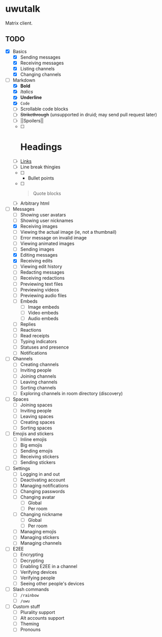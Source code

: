 # uwutalk
Matrix client.

## TODO
 - [x] Basics
     - [x] Sending messages
     - [x] Receiving messages
     - [x] Listing channels
     - [x] Changing channels
 - [ ] Markdown
     - [x] **Bold**
     - [x] *Italics*
     - [x] __Underline__
     - [x] `Code`
     - [ ] Scrollable code blocks
     - [ ] ~~Strikethrough~~ (unsupported in druid; may send pull request later)
     - [ ] ||Spoilers||
     - [ ] # Headings
     - [ ] [Links](https://lauwa.xyz)
     - [ ] Line break thingies
     - [ ]  - Bullet points
     - [ ] > Quote blocks
     - [ ] Arbitrary html
 - [ ] Messages
     - [ ] Showing user avatars
     - [ ] Showing user nicknames
     - [x] Receiving images
     - [ ] Viewing the actual image (ie, not a thumbnail)
     - [ ] Error message on invalid image
     - [ ] Viewing animated images
     - [ ] Sending images
     - [x] Editing messages
     - [x] Receiving edits
     - [ ] Viewing edit history
     - [ ] Redacting messages
     - [ ] Receiving redactions
     - [ ] Previewing text files
     - [ ] Previewing videos
     - [ ] Previewing audio files
     - [ ] Embeds
         - [ ] Image embeds
         - [ ] Video embeds
         - [ ] Audio embeds
     - [ ] Replies
     - [ ] Reactions
     - [ ] Read receipts
     - [ ] Typing indicators
     - [ ] Statuses and presence
     - [ ] Notifications
 - [ ] Channels
     - [ ] Creating channels
     - [ ] Inviting people
     - [ ] Joining channels
     - [ ] Leaving channels
     - [ ] Sorting channels
     - [ ] Exploring channels in room directory (discovery)
 - [ ] Spaces
     - [ ] Joining spaces
     - [ ] Inviting people
     - [ ] Leaving spaces
     - [ ] Creating spaces
     - [ ] Sorting spaces
 - [ ] Emojis and stickers
     - [ ] Inline emojis
     - [ ] Big emojis
     - [ ] Sending emojis
     - [ ] Receiving stickers
     - [ ] Sending stickers
 - [ ] Settings
     - [ ] Logging in and out
     - [ ] Deactivating account
     - [ ] Managing notifications
     - [ ] Changing passwords
     - [ ] Changing avatar
         - [ ] Global
         - [ ] Per room
     - [ ] Changing nickname
         - [ ] Global
         - [ ] Per room
     - [ ] Managing emojis
     - [ ] Managing stickers
     - [ ] Managing channels
 - [ ] E2EE
     - [ ] Encrypting
     - [ ] Decrypting
     - [ ] Enabling E2EE in a channel
     - [ ] Verifying devices
     - [ ] Verifying people
     - [ ] Seeing other people's devices
 - [ ] Slash commands
     - [ ] `/rainbow`
     - [ ] `/uwu`
 - [ ] Custom stuff
     - [ ] Plurality support
     - [ ] Alt accounts support
     - [ ] Theming
     - [ ] Pronouns
